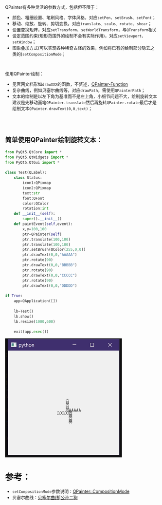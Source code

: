 

QPainter有多种灵活的参数方式，包括但不限于：
- 颜色、粗细设置、笔刷风格、字体风格，对应``setPen``、``setBrush``、``setFont``；
- 移动、缩放、旋转、剪切变换，对应``translate``、``scale``、``rotate``、``shear``；
- 设置变换矩阵，对应``setTransform``、``setWorldTransform``，与``QTransform``相关
- 设定范围约束(矩形范围外的绘制不会有实际作用)，对应``setViewport``、``setWindow``；
- 图象叠加方式(可以实现各种稀奇古怪的效果，例如将已有的绘制部分隐去之类的)``setCompositionMode``；



<br>


使用QPainter绘制：
- 见官网文档形如``drawXXX``的函数，不赘述，[QPainter-Function](https://doc.qt.io/qt-6/qpainter.html#public-functions)
- 复杂曲线，例如贝塞尔曲线等，对应``drawPath``，需使用``QPainterPath``；
- 文本的绘制是以左下角为基准而不是左上角，小细节问题不大，绘制旋转文本建议是先移动画笔``QPainter.translate``然后再旋转``QPainter.rotate``最后才是绘制文本``QPainter.drawText(0,0,text)``；


<br>
<br>


## 简单使用QPainter绘制旋转文本：
```py
from PyQt5.QtCore import *
from PyQt5.QtWidgets import *
from PyQt5.QtGui import *

class Test(QLabel):
	class Status:
		icon1:QPixmap
		icon2:QPixmap
		text:str
		font:QFont
		color:QColor
		rotation:int
	def __init__(self):
		super().__init__()
	def paintEvent(self,event):
		x,y=100,100
		ptr=QPainter(self)
		ptr.translate(100,100)
		ptr.translate(100,100)
		ptr.setBrush(QColor(255,0,0))
		ptr.drawText(0,0,"AAAAA")
		ptr.rotate(90)
		ptr.drawText(0,0,"BBBBB")
		ptr.rotate(90)
		ptr.drawText(0,0,"CCCCC")
		ptr.rotate(90)
		ptr.drawText(0,0,"DDDDD")

if True:
	app=QApplication([])

	lb=Test()
	lb.show()
	lb.resize(1000,600)

	exit(app.exec())
```

![Preview-1](./Preview-1.png)


# 参考：
- ``setCompositionMode``参数说明：[QPainter::CompositionMode](https://doc.qt.io/qt-6/qpainter.html#CompositionMode-enum)
- 贝塞尔曲线：[贝塞尔曲线|公孙二狗](https://qtdebug.com/qtbook-paint-bezier/)





